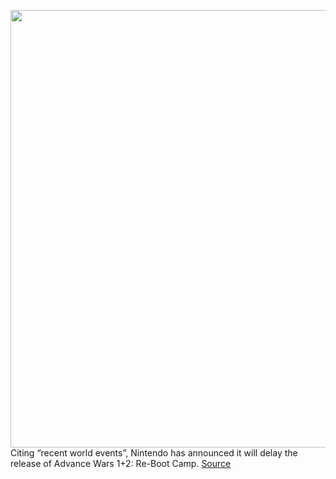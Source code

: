 <img src='https://cdn.vox-cdn.com/thumbor/6G0OboQa7GTaxMr-0gU6poWZsiE=/0x0:3179x1790/1200x800/filters:focal(1203x611:1711x1119)/cdn.vox-cdn.com/uploads/chorus_image/image/70598810/Switch_Advance_Wars1_2Re_BootCamp_artwork_12.0.jpg' width='700px' /><br/>
Citing “recent world events”, Nintendo has announced it will delay the release of Advance Wars 1+2: Re-Boot Camp.
<a href='https://www.theverge.com/2022/3/9/22968762/nintendo-advance-wars-release-delay-1-2-reboot-camp'> Source <a/>